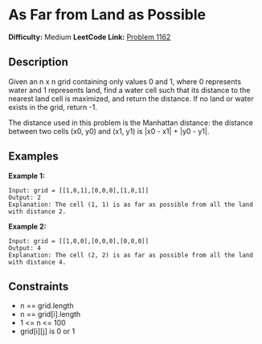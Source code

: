 # As Far from Land as Possible

**Difficulty:** Medium
**LeetCode Link:** [Problem 1162](https://leetcode.com/problems/as-far-from-land-as-possible/)

## Description
Given an n x n grid containing only values 0 and 1, where 0 represents water and 1 represents land, find a water cell such that its distance to the nearest land cell is maximized, and return the distance. If no land or water exists in the grid, return -1.

The distance used in this problem is the Manhattan distance: the distance between two cells (x0, y0) and (x1, y1) is |x0 - x1| + |y0 - y1|.

## Examples

**Example 1:**
```
Input: grid = [[1,0,1],[0,0,0],[1,0,1]]
Output: 2
Explanation: The cell (1, 1) is as far as possible from all the land with distance 2.
```

**Example 2:**
```
Input: grid = [[1,0,0],[0,0,0],[0,0,0]]
Output: 4
Explanation: The cell (2, 2) is as far as possible from all the land with distance 4.
```

## Constraints
- n == grid.length
- n == grid[i].length
- 1 <= n <= 100
- grid[i][j] is 0 or 1
